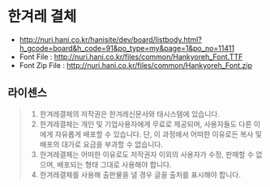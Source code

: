 # 한겨레 결체

* http://nuri.hani.co.kr/hanisite/dev/board/listbody.html?h_gcode=board&h_code=91&po_type=my&page=1&po_no=11411
* Font File : http://nuri.hani.co.kr/files/common/Hankyoreh_Font.TTF
* Font Zip File : http://nuri.hani.co.kr/files/common/Hankyoreh_Font.zip

## 라이센스

> 1. 한겨레결체의 저작권은 한겨레신문사와 태시스템에 있습니다. 
> 2. 한겨레결체는 개인 및 기업사용자에게 무료로 제공되며, 사용자들도 다른 이에게 자유롭게 배포할 수 있습니다. 단, 이 과정에서 어떠한 이유로든 복사 및 배포의 대가로 요금을 부과할 수 없습니다. 
> 3. 한겨레결체는 어떠한 이유로도 저작권자 이외의 사용자가 수정, 판매할 수 없으며, 배포되는 형태 그대로 사용해야 합니다. 
> 4. 한겨레결체를 사용해 출판물을 낼 경우 글꼴 출처를 표시해야 합니다.
